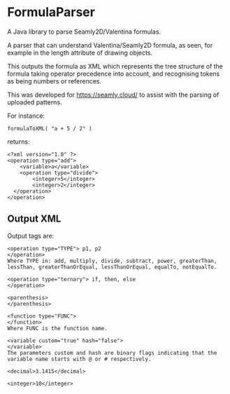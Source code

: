 # FormulaParser
A Java library to parse Seamly2D/Valentina formulas. 

A parser that can understand Valentina/Seamly2D formula, as seen, for example in 
the length attribute of drawing objects.

This outputs the formula as XML which represents the tree structure of the formula 
taking operator precedence into account, and recognising tokens as being numbers 
or references.

This was developed for https://seamly.cloud/ to assist with the parsing of uploaded 
patterns.


For instance:

```
formulaToXML( "a + 5 / 2" )
```

returns:

```
<?xml version="1.0" ?>
<operation type="add">
    <variable>a</variable>
    <operation type="divide">
        <integer>5</integer>
        <integer>2</integer>
  </operation>
</operation>
```

## Output XML

Output tags are:


```
<operation type="TYPE"> p1, p2 
</operation>
Where TYPE in: add, multiply, divide, subtract, power, greaterThan, lessThan, greaterThanOrEqual, lessThanOrEqual, equalTo, notEqualTo.
```

```
<operation type="ternary"> if, then, else 
</operation>
```

```
<parenthesis>
</parenthesis>
```

```
<function type="FUNC">
</function>
Where FUNC is the function name. 
```

```
<variable custom="true" hash="false">
</variable>
The parameters custom and hash are binary flags indicating that the variable name starts with @ or # respectively.
```

```
<decimal>3.1415</decimal>
```

```
<integer>10</integer>
```





